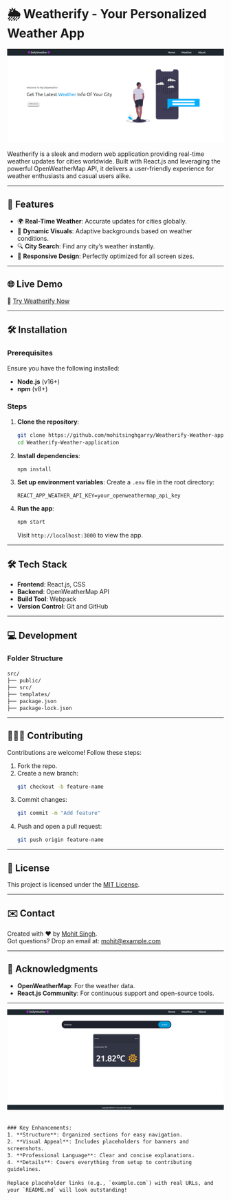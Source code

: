 # 🌦️ Weatherify - Your Personalized Weather App

![Weatherify Banner](public/Images/homepage.png)

Weatherify is a sleek and modern web application providing real-time weather updates for cities worldwide. Built with React.js and leveraging the powerful OpenWeatherMap API, it delivers a user-friendly experience for weather enthusiasts and casual users alike.

---

## 🚀 Features

- 🌍 **Real-Time Weather**: Accurate updates for cities globally.
- 🎨 **Dynamic Visuals**: Adaptive backgrounds based on weather conditions.
- 🔍 **City Search**: Find any city’s weather instantly.
- 📱 **Responsive Design**: Perfectly optimized for all screen sizes.

---

## 🌐 Live Demo

🔗 [Try Weatherify Now](https://weather-backend-new.onrender.com/)

---

## 🛠️ Installation

### Prerequisites

Ensure you have the following installed:

- **Node.js** (v16+)
- **npm** (v8+)

### Steps

1. **Clone the repository**:
   ```bash
   git clone https://github.com/mohitsinghgarry/Weatherify-Weather-application.git
   cd Weatherify-Weather-application

2. **Install dependencies**:
   ```bash
   npm install
   ```

3. **Set up environment variables**:
   Create a `.env` file in the root directory:
   ```env
   REACT_APP_WEATHER_API_KEY=your_openweathermap_api_key
   ```

4. **Run the app**:
   ```bash
   npm start
   ```
   Visit `http://localhost:3000` to view the app.

---

## 🛠️ Tech Stack

- **Frontend**: React.js, CSS
- **Backend**: OpenWeatherMap API
- **Build Tool**: Webpack
- **Version Control**: Git and GitHub

---

## 💻 Development

### Folder Structure
```
src/
├── public/
├── src/
├── templates/
├── package.json
├── package-lock.json
```
---

## 🧑‍🤝‍🧑 Contributing

Contributions are welcome! Follow these steps:

1. Fork the repo.
2. Create a new branch:
   ```bash
   git checkout -b feature-name
   ```
3. Commit changes:
   ```bash
   git commit -m "Add feature"
   ```
4. Push and open a pull request:
   ```bash
   git push origin feature-name
   ```

---

## 📜 License

This project is licensed under the [MIT License](LICENSE).

---

## ✉️ Contact

Created with ❤️ by [Mohit Singh](https://github.com/mohitsinghgarry).  
Got questions? Drop an email at: mohit@example.com

---

## 🌟 Acknowledgments

- **OpenWeatherMap**: For the weather data.
- **React.js Community**: For continuous support and open-source tools.

---

![Weatherify Main Banner](public/Images/weatherpage.png)
```

### Key Enhancements:
1. **Structure**: Organized sections for easy navigation.
2. **Visual Appeal**: Includes placeholders for banners and screenshots.
3. **Professional Language**: Clear and concise explanations.
4. **Details**: Covers everything from setup to contributing guidelines.

Replace placeholder links (e.g., `example.com`) with real URLs, and your `README.md` will look outstanding!
